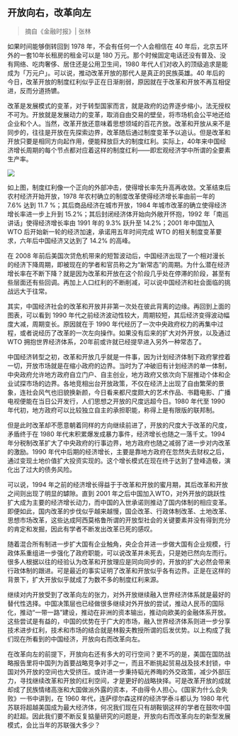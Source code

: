 ## 开放向右，改革向左
> 摘自《金融时报》| 张林

如果时间能够倒转回到 1978 年，不会有任何一个人会相信在 40 年后，北京五环外的一套10年长租房的租金可以是 180 万元。那个时候固定电话还没有普及、没有网络、吃肉奢侈、居住还是公用卫生间，1980 年代人们对收入的顶级追求是能成为「万元户」。可以说，推动改革开放的那代人是真正的民族英雄。40 年后的今日，改革开放的制度红利似乎正在日渐削弱，原因就在于改革和开放不再互相促进，反而分道扬镳。

改革是发展模式的变革，对于转型国家而言，就是政府的边界逐步缩小，法无授权不可为。开放就是发展动力的变革，取消自由交易的壁垒，将市场机会公平地还给企业和个人。当然，改革开放还意味着思想领域的百花齐放。改革和开放从来不是同步的，往往是开放在先探索边界，改革随后通过制度变革予以追认。但是改革和开放只要是相同方向起作用，便能释放巨大的制度红利。实际上，40年来中国经济增长周期的每个节点都对应着这样的制度红利——即宏观经济学中所谓的全要素生产率。

![](https://raw.githubusercontent.com/dalong0514/selfstudy/master/%E5%9B%BE%E7%89%87%E9%93%BE%E6%8E%A5%E5%BA%93/%E7%A2%8E%E7%89%87%E5%9B%BE%E7%89%87/%E4%B8%AD%E5%9B%BD%E7%BB%8F%E6%B5%8E%E5%A2%9E%E9%95%BF%E7%9A%84%E5%91%A8%E6%9C%9F%E8%8A%82%E7%82%B9.jpg)

如上图，制度红利像一个正向的外部冲击，使得增长率先升高再收敛。文革结束后农村经济开始开放，1978 年农村确立的制度改革使得经济增长率由前一年的 7.6% 达到 11.7 %；其后商品经济在城市开放，1984 年城市改革的确立使得经济增长率进一步上升到 15.2%；其后封闭经济体开始向外敞开怀抱，1992 年「南巡讲话」使得经济增长率由 1991 年的 9.3% 跃升至 14.2%；2001 年中国加入 WTO 后开始新一轮的经济加速，承诺用五年时间完成 WTO 的相关制度变革要求，六年后中国经济又达到了 14.2% 的高峰。

在 2008 年前后美国次贷危机带来的短暂波动后，中国经济出现了一个相对漫长的经济下降周期，即被现在的学者和官员称之为“新常态”的周期。为什么潜在经济增长率在不断下降？就是因为改革和开放在这个阶段几乎处在停滞的阶段，甚至有些层面还有些回调。再加上人口红利的不断削减，可以说中国经济和社会面临的挑战远大于往常。

其实，中国经济社会的改革和开放并非第一次处在彼此背离的边缘。再回到上面的图表，可以看到 1990 年代之前经济波动性较大，周期较短，其后经济变得波动幅度大减，周期变长。原因就在于 1990 年代经历了一次中央政府权力的再集中过程，或者说经历了改革的一次左向操作。如果没有后来的扩大对外开放，以及通过 WTO 拥抱世界经济体系，20年前或许就已经提早进入另外一种常态了。

中国经济转型之初，改革和开放几乎就是一件事，因为计划经济体制下政府掌控着一切，开放市场就是在缩小政府的边界。当时为了冲破旧有计划经济的单一体制，中央政府允许地方政府自立门户、自主创业，地方政府又依次向下层推动个体和企业试探市场的边界。各地竞相出台开放政策，不仅在经济上出现了自由繁荣的景象，连社会风气也旧貌换新颜，今日看来都尺度颇大的艺术作品、书籍电影、广播电视便能在当日公开发行，人们思想之开放的尺度远超今日。1980 年代至 1990 年代初，地方政府可以比较独立自主的承担职能，称得上是有限版的联邦制。

但是此时改革却不愿意朝着同样的方向继续前进了，开放的尺度大于改革的尺度，矛盾终于在 1980 年代末积累爆发成暴力事件，经济增长也随之一落千丈。1994 年分税制改革扩大了中央政府的行事边界，地方政府也随之减弱了进一步对内改革的激励。1990 年代中后期的经济增长，主要是靠地方政府在忽然失去财权之后，通过变现土地价值扩大投资实现的。这个增长模式在现在终于达到了登峰造极，演化出了过大的债务风险。

可以说，1994 年之前的经济增长得益于于改革和开放的蜜月期，其后改革和开放之间则出现了明显的罅隙。直到 2001 年之后中国加入WTO，对外开放的跳跃性扩大成为主要的经济增长动力，而中国的入世承诺则推动了国内体制的相应变革。即便如此，国内改革的步伐似乎越来越慢，国企改革、行政体制改革、土地改革、思想市场改革，这些达成阿西莫格鲁所谓的开放型社会的关键要素并没有得到充分的肯定和发掘，因此有学者不断发出改革已死的感叹。

随着混合所有制进一步扩大国有企业触角，央企合并进一步做大国有企业规模，行政体系重组进一步强化了政府职能，可以说改革并未死去，只是她已然向左而行。很多人根据以往的经验认为改革和开放理应是同向同步的，开放的扩大必然会带来行政体制的跟进。可是最近的事实证明了改革和开放似乎各有边界。正是在这样的背景下，扩大开放似乎就成了为数不多的制度红利来源。

继续对内开放受到了改革向左的张力，对外开放继续融入世界经济体系就是最好的替代性选择。中国决策层也已经做很多继续对外开放的尝试，推动人民币的国际化，推动“一带一路”建设，推动在非洲的资本输出，推动向欧美的金融体系开放。这些尝试是有益的，中国的优势在于广大的市场，融入世界经济体系则进一步分享技术进步红利，技术和市场的结合就是林毅夫教授所谓的后发优势。以上构成了我们现在所看到的中国经济，开放向右而改革向左。

在改革向左的前提下，开放向右还有多大的可行空间？更不巧的是，美国在国防战略报告里将中国列为首要战略竞争对手之一，而且不断挑起贸易战及技术封锁，中国对外开放的空间也大受挤压。或许进一步秉持韬光养晦的外交政策，减少外部压力，寻找继续改革和开放的红利空间，才是更好的战略抉择。可是改革开放的成就却成了民族情绪高涨和大国做派外露的资本，不由得令人担心。《国家为什么会失败》一书中讲到，在 1960 年代，连萨缪尔森这样的经济学泰斗都认为 1980 年代苏联将超越美国成为最大经济体，何况我们现在只有胡鞍钢这样的学者在鼓吹中国的赶超。因此我们要不断反复掂量研究的问题是，开放向右而改革向左的新型发展模式，会比当年的苏联强大多少？
